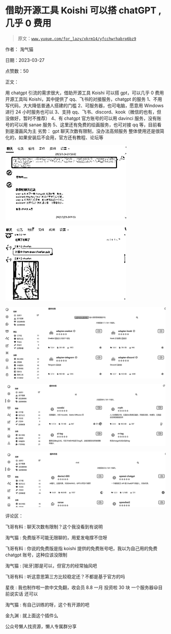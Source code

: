 # 借助开源工具 Koishi 可以搭 chatGPT ,几乎 0 费用

> 原文：[`www.yuque.com/for_lazy/xkrm14/yfcchwrhabrp6bz9`](https://www.yuque.com/for_lazy/xkrm14/yfcchwrhabrp6bz9)



作者： 淘气猫



日期：2023-03-27



点赞数：50



正文：



用 chatgpt 引流的需求很大，借助开源工具 Koishi 可以搭 gpt，可以几乎 0 费用 开源工具叫 Koishi，其中提供了 qq、飞书的对接服务，chatgpt 的服务 1、不用写代码，大大降低普通人搭建的门槛 2、可服务器，也可电脑，愿意用 Windows 进行 24 小时服务也可以 3、支持 qq、飞书、discord、kook（微信的也有，但没做好，暂时不推荐） 4、有 chatgpt 官方账号的可以用 davinci 服务，没有账号的可以用 sanae 服务 5、这里还有免费的绘画服务，也可对接 qq 等，目前看到是漫画风为主 劣势： gpt 聊天次数有限制，没办法高频服务 整体使用还是很简化的，如果安装后不会用，官方还有教程、论坛等



![](img/10697e23cb1b177e5db9a3df0601803c.png)  

![](img/41242c2c2a155e4d871823e51e1db194.png)  

![](img/b66542eb5ca187cc1e6746016baa7bcc.png)  

![](img/a99c9d7a409a67e074efbb5094a55ca8.png)  

![](img/a8626d25a8cfe7dce11529f381d2c882.png)  

评论区：



飞哥有料 : 聊天次数有限制？这个我没看到有说明



淘气猫 : 免费版不可能无限聊的，用爱发电撑不住呀



飞哥有料 : 你说的免费版是指 koishi 提供的免费账号吧，我以为自己用的免费 chatgpt 账号，这种应该没限制



淘气猫 : [呲牙]那是可以，但官方的经常抽风吧



飞哥有料 : 听这意思第三方比较稳定还？不都是基于官方的吗



星夜 : 我也制作啦一款中文免翻，收会员 8.8 一月 投资啦 30 块 一个服务器😃目前说实话 还可以



淘气猫 : 有自己训练的呀，这个有开源的吧



金九渊 : 就上面这个插件么



公众号懒人找资源，懒人专属群分享

</ne-p></ne-p></ne-p></ne-p></ne-p>